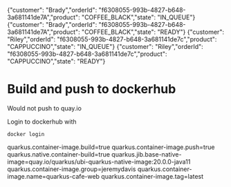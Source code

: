 {"customer": "Brady","orderId": "f6308055-993b-4827-b648-3a681141de7A","product": "COFFEE_BLACK","state": "IN_QUEUE"}
{"customer": "Brady","orderId": "f6308055-993b-4827-b648-3a681141de7A","product": "COFFEE_BLACK","state": "READY"}
{"customer": "Riley","orderId": "f6308055-993b-4827-b648-3a681141de7c","product": "CAPPUCCINO","state": "IN_QUEUE"}
{"customer": "Riley","orderId": "f6308055-993b-4827-b648-3a681141de7c","product": "CAPPUCCINO","state": "READY"}

# Build and push to dockerhub

Would not push to quay.io

Login to dockerhub with

```shell
docker login
```

quarkus.container-image.build=true
quarkus.container-image.push=true
quarkus.native.container-build=true
quarkus.jib.base-native-image=quay.io/quarkus/ubi-quarkus-native-image:20.0.0-java11
quarkus.container-image.group=jeremydavis
quarkus.container-image.name=quarkus-cafe-web
quarkus.container-image.tag=latest


